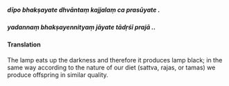 ##### dīpo bhakṣayate dhvāntaṃ kajjalaṃ ca prasūyate .
##### yadannaṃ bhakṣayennityaṃ jāyate tādṛśī prajā ..

#### Translation

The lamp eats up the darkness and therefore it produces lamp black; in the same way according to the nature of our diet (sattva, rajas, or tamas) we produce offspring in similar quality.
